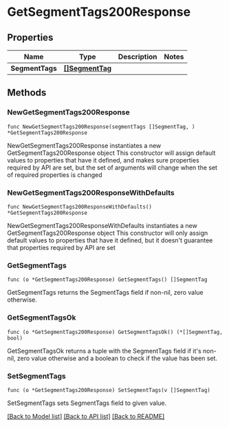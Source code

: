 # GetSegmentTags200Response

## Properties

Name | Type | Description | Notes
------------ | ------------- | ------------- | -------------
**SegmentTags** | [**[]SegmentTag**](SegmentTag.md) |  | 

## Methods

### NewGetSegmentTags200Response

`func NewGetSegmentTags200Response(segmentTags []SegmentTag, ) *GetSegmentTags200Response`

NewGetSegmentTags200Response instantiates a new GetSegmentTags200Response object
This constructor will assign default values to properties that have it defined,
and makes sure properties required by API are set, but the set of arguments
will change when the set of required properties is changed

### NewGetSegmentTags200ResponseWithDefaults

`func NewGetSegmentTags200ResponseWithDefaults() *GetSegmentTags200Response`

NewGetSegmentTags200ResponseWithDefaults instantiates a new GetSegmentTags200Response object
This constructor will only assign default values to properties that have it defined,
but it doesn't guarantee that properties required by API are set

### GetSegmentTags

`func (o *GetSegmentTags200Response) GetSegmentTags() []SegmentTag`

GetSegmentTags returns the SegmentTags field if non-nil, zero value otherwise.

### GetSegmentTagsOk

`func (o *GetSegmentTags200Response) GetSegmentTagsOk() (*[]SegmentTag, bool)`

GetSegmentTagsOk returns a tuple with the SegmentTags field if it's non-nil, zero value otherwise
and a boolean to check if the value has been set.

### SetSegmentTags

`func (o *GetSegmentTags200Response) SetSegmentTags(v []SegmentTag)`

SetSegmentTags sets SegmentTags field to given value.



[[Back to Model list]](../README.md#documentation-for-models) [[Back to API list]](../README.md#documentation-for-api-endpoints) [[Back to README]](../README.md)


